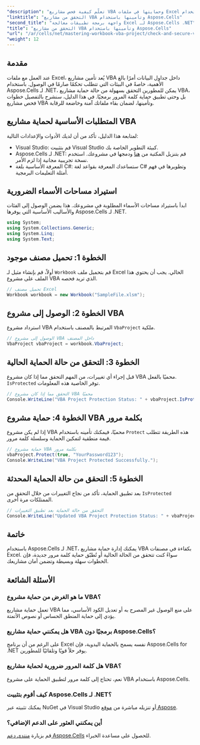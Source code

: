 ```yaml
---
"description": "تعلّم كيفية فحص مشاريع VBA وحمايتها في ملفات Excel برمجيًا باستخدام Aspose.Cells لـ .NET. دليل خطوة بخطوة مع أمثلة برمجية كاملة."
"linktitle": "التحقق من مشاريع VBA وتأمينها باستخدام Aspose.Cells"
"second_title": "واجهة برمجة تطبيقات معالجة Excel لـ Aspose.Cells .NET"
"title": "التحقق من مشاريع VBA وتأمينها باستخدام Aspose.Cells"
"url": "/ar/cells/net/mastering-workbook-vba-project/check-and-secure-vba-projects-is-protected/"
"weight": 12
---
```


## مقدمة

عند العمل مع ملفات Excel، يُعد تأمين مشاريع VBA داخل جداول البيانات أمرًا بالغ الأهمية، خاصةً في البيئات التي تتطلب تحكمًا صارمًا في الوصول. باستخدام Aspose.Cells لـ .NET، يمكن للمطورين التحقق بسهولة من حالة حماية مشاريع VBA، بل وحتى تطبيق حماية كلمة المرور برمجيًا. في هذا الدليل، سنشرح بالتفصيل خطوات فحص مشاريع VBA وتأمينها، لضمان بقاء ملفاتك آمنة وخاضعة للرقابة.

## المتطلبات الأساسية لحماية مشاريع VBA

لمتابعة هذا الدليل، تأكد من أن لديك الأدوات والإعدادات التالية:

- Visual Studio: قم بتثبيت Visual Studio كبيئة التطوير الخاصة بك.
- Aspose.Cells لـ .NET: قم بتنزيل المكتبة من [هنا](https://releases.aspose.com/cells/net/) ودمجها في مشروعك. استخدم نسخة تجريبية مجانية إذا لزم الأمر.
- المعرفة الأساسية بلغة C#: ستساعدك المعرفة بقواعد لغة C# وتطويرها في فهم أمثلة التعليمات البرمجية.

## استيراد مساحات الأسماء الضرورية

ابدأ باستيراد مساحات الأسماء المطلوبة في مشروعك. هذا يضمن الوصول إلى الفئات والأساليب الأساسية التي يوفرها Aspose.Cells لـ .NET.

```csharp
using System;
using System.Collections.Generic;
using System.Linq;
using System.Text;
```

## الخطوة 1: تحميل مصنف موجود

أولاً، قم بإنشاء مثيل لـ `Workbook` قم بتحميل ملف Excel الحالي. يجب أن يحتوي هذا الملف على مشروع VBA الذي تريد فحصه.

```csharp
// تحميل مصنف Excel
Workbook workbook = new Workbook("SampleFile.xlsm");
```

## الخطوة 2: الوصول إلى مشروع VBA

استرداد مشروع VBA المرتبط بالمصنف باستخدام `VbaProject` ملكية.

```csharp
// الوصول إلى مشروع VBA داخل المصنف
VbaProject vbaProject = workbook.VbaProject;
```

## الخطوة 3: التحقق من حالة الحماية الحالية

قبل إجراء أي تغييرات، من المهم التحقق مما إذا كان مشروع VBA محميًا بالفعل. `IsProtected` توفر الخاصية هذه المعلومات.

```csharp
// التحقق مما إذا كان مشروع VBA محميًا
Console.WriteLine("VBA Project Protection Status: " + vbaProject.IsProtected);
```

## الخطوة 4: حماية مشروع VBA بكلمة مرور

إذا لم يكن مشروع VBA محميًا، فيمكنك تأمينه باستخدام `Protect` هذه الطريقة تتطلب قيمة منطقية لتمكين الحماية وسلسلة كلمة مرور.

```csharp
// حماية مشروع VBA بكلمة مرور
vbaProject.Protect(true, "YourPassword123");
Console.WriteLine("VBA Project Protected Successfully.");
```

## الخطوة 5: التحقق من حالة الحماية المحدثة

بعد تطبيق الحماية، تأكد من نجاح التغييرات من خلال التحقق من `IsProtected` الممتلكات مرة أخرى.

```csharp
// التحقق من حالة الحماية بعد تطبيق التغييرات
Console.WriteLine("Updated VBA Project Protection Status: " + vbaProject.IsProtected);
```

## خاتمة

باستخدام Aspose.Cells لـ .NET، يمكنك إدارة حماية مشاريع VBA بكفاءة في مصنفات Excel. سواءً كنت تتحقق من الحالة الحالية أو تُطبّق حماية كلمة مرور جديدة، فإن الخطوات سهلة وبسيطة وتضمن أمان مشاريعك.

## الأسئلة الشائعة

### ما هو الغرض من حماية مشروع VBA؟
تعمل حماية مشاريع VBA على منع الوصول غير المصرح به أو تعديل الكود الأساسي، مما يؤدي إلى حماية المنطق الحساس أو نصوص الأتمتة.

### هل يمكنني حماية مشاريع VBA برمجيًا دون Aspose.Cells؟
على الرغم من أن برنامج Excel نفسه يسمح بالحماية اليدوية، فإن Aspose.Cells for .NET يوفر حلاً قويًا وتلقائيًا للمطورين.

### هل كلمة المرور ضرورية لحماية مشاريع VBA؟
نعم، تحتاج إلى كلمة مرور لتطبيق الحماية على مشروع VBA باستخدام Aspose.Cells.

### كيف أقوم بتثبيت Aspose.Cells لـ .NET؟
يمكنك تثبيته عبر NuGet في Visual Studio أو تنزيله مباشرة من [موقع Aspose](https://releases.aspose.com/cells/net/).

### أين يمكنني العثور على الدعم الإضافي؟
قم بزيارة [منتدى دعم Aspose.Cells](https://forum.aspose.com/c/cells/9) للحصول على مساعدة الخبراء.